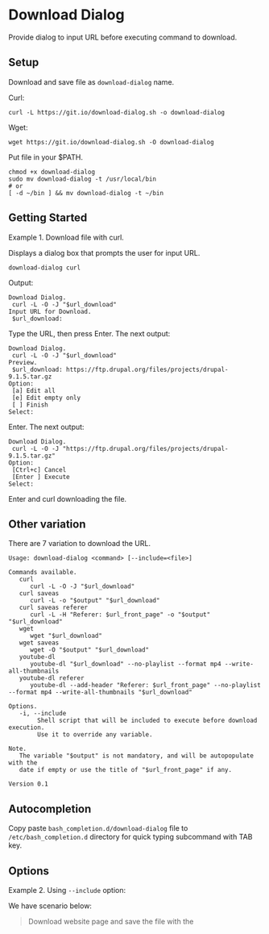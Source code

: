 # Download Dialog

Provide dialog to input URL before executing command to download.

## Setup

Download and save file as `download-dialog` name.

Curl:
```
curl -L https://git.io/download-dialog.sh -o download-dialog
```

Wget:
```
wget https://git.io/download-dialog.sh -O download-dialog
```

Put file in your $PATH.

```
chmod +x download-dialog
sudo mv download-dialog -t /usr/local/bin
# or
[ -d ~/bin ] && mv download-dialog -t ~/bin
```

## Getting Started

Example 1. Download file with curl.

Displays a dialog box that prompts the user for input URL.

```
download-dialog curl
```

Output:
```
Download Dialog.
 curl -L -O -J "$url_download"
Input URL for Download.
 $url_download:
```
Type the URL, then press Enter. The next output:
```
Download Dialog.
 curl -L -O -J "$url_download"
Preview.
 $url_download: https://ftp.drupal.org/files/projects/drupal-9.1.5.tar.gz
Option:
 [a] Edit all
 [e] Edit empty only
 [ ] Finish
Select:
```
Enter. The next output:
```
Download Dialog.
 curl -L -O -J "https://ftp.drupal.org/files/projects/drupal-9.1.5.tar.gz"
Option:
 [Ctrl+c] Cancel
 [Enter ] Execute
Select:
```
Enter and curl downloading the file.

## Other variation

There are 7 variation to download the URL.

```
Usage: download-dialog <command> [--include=<file>]

Commands available.
   curl
      curl -L -O -J "$url_download"
   curl saveas
      curl -L -o "$output" "$url_download"
   curl saveas referer
      curl -L -H "Referer: $url_front_page" -o "$output" "$url_download"
   wget
      wget "$url_download"
   wget saveas
      wget -O "$output" "$url_download"
   youtube-dl
      youtube-dl "$url_download" --no-playlist --format mp4 --write-all-thumbnails
   youtube-dl referer
      youtube-dl --add-header "Referer: $url_front_page" --no-playlist --format mp4 --write-all-thumbnails "$url_download"

Options.
   -i, --include
        Shell script that will be included to execute before download execution.
        Use it to override any variable.

Note.
   The variable "$output" is not mandatory, and will be autopopulate with the
   date if empty or use the title of "$url_front_page" if any.

Version 0.1
```

## Autocompletion

Copy paste `bash_completion.d/download-dialog` file to `/etc/bash_completion.d`
directory for quick typing subcommand with TAB key.

## Options

Example 2. Using `--include` option:

We have scenario below:

> Download website page and save the file with the <title> of HTML page then add `html` extension.

Create file `~/add-html-ext.sh` with contents:

```
output="${output}.html"
PreventOverrideExistingFile
```

Then execute:

```
download-dialog curl saveas referer -i ~/add-html-ext.sh
```

Output, Page 1:

```
Download Dialog.
 curl -L -H "Referer: $url_front_page" -o "$output" "$url_download"
Input URL for Download.
 $url_download: https://stackoverflow.com/questions/40175419/curl-download-files-issue
Input URL Front Page.
 $url_front_page: https://stackoverflow.com/questions/40175419/curl-download-files-issue
Output filename.
 $output:
```

Output, Page 2:

```
Download Dialog.
 curl -L -H "Referer: $url_front_page" -o "$output" "$url_download"
Preview.
 $url_download: https://stackoverflow.com/questions/40175419/curl-download-files-issue
 $url_front_page: https://stackoverflow.com/questions/40175419/curl-download-files-issue
 $output:
Option:
 [a] Edit all
 [e] Edit empty only
 [ ] Finish
Select:
 [ ] Finish
```

Output, Page 3:

```
Download Dialog.
 curl -L -H "Referer: $url_front_page" -o "$output" "$url_download"
Preview.
 $url_download: https://stackoverflow.com/questions/40175419/curl-download-files-issue
 $url_front_page: https://stackoverflow.com/questions/40175419/curl-download-files-issue
 $output:
Option:
 [a] Edit all
 [e] Edit empty only
 [ ] Finish
Select:
 [ ] Finish
```

```
Download Dialog.
 curl -L -H "Referer: https://stackoverflow.com/questions/40175419/curl-download-files-issue" -o "json - cURL download files issue - Stack Overflow.html" "https://stackoverflow.com/questions/40175419/curl-download-files-issue"
Option:
 [Ctrl+c] Cancel
 [Enter ] Execute
Select:
```

With command above, the output has suffixed with string `.html`.

Enter and curl downloading the file.

## youtube-dl

Before using `youtube-dl`, make sure the `ffmpeg` command has recognize in environment variable $PATH.

```
which youtube-dl
which ffmpeg
```

If there are doesn't exists:

For Windows User which using WSL 2, install `Format Factory` which included `ffmpeg.exe`.

Then add this line in `.bashrc`:

```
# For Cygwin.
export PATH=$PATH:'/cygdrive/c/Program Files (x86)/FormatFactory'
# For WSL2.
export PATH=$PATH:'/mnt/c/Program Files (x86)/FormatFactory'
```

Binary `youtube-dl.exe` for Windows can download directly from their website.

## Reference

https://stackoverflow.com/questions/42901942/how-do-we-download-a-blob-url-video
